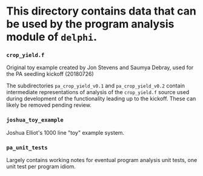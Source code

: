 # This directory contains data that can be used by the program analysis module of `delphi`.

### `crop_yield.f`

Original toy example created by Jon Stevens and Saumya Debray, used for the PA seedling kickoff (20180726)

The subdirectories `pa_crop_yield_v0.1` and `pa_crop_yield_v0.2` contain intermediate representations of analysis of the `crop_yield.f` source used during development of the functionality leading up to the kickoff.  These can likely be removed pending review.

### `joshua_toy_example`

Joshua Elliot's 1000 line "toy" example system.

### `pa_unit_tests`

Largely contains working notes for eventual program analysis unit tests, one unit test per program idiom.
